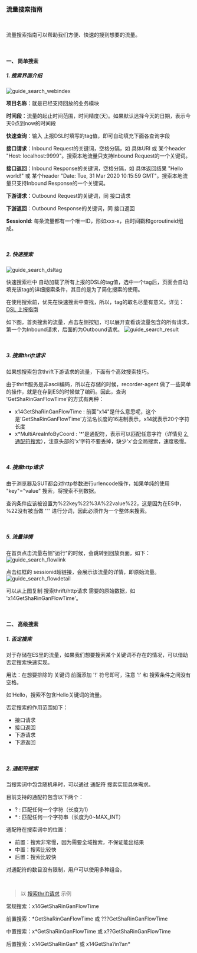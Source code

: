 ### 流量搜索指南

<br>

流量搜索指南可以帮助我们方便、快速的搜到想要的流量。

<br>

#### 一、 简单搜索

##### 1. 搜索界面介绍
![guide_search_webindex](http://img-hxy021.didistatic.com/static/sharingan/guide_search_webindex.png)

**项目名称**：就是已经支持回放的业务模块

**时间段**：流量的起止时间范围，时间精度(天)。如果默认选择今天的日期，表示今天0点到now的时间段

**快速查询**：输入 上报DSL时填写的tag值，即可自动填充下面各查询字段

**接口请求**：Inbound Request的关键词，空格分隔，如 具体URI 或 某个header "Host: localhost:9999"。搜索本地流量只支持Inbound Request的一个关键词。

**接口返回**：Inbound Response的关键词，空格分隔，如 具体返回结果 "Hello world!" 或 某个header "Date: Tue, 31 Mar 2020 10:15:59 GMT"。搜索本地流量只支持Inbound Response的一个关键词。

**下游请求**：Outbound Request的关键词，同 接口请求

**下游返回**：Outbound Response的关键词，同 接口返回

**SessionId**: 每条流量都有一个唯一ID，形如xxx-x，由时间戳和goroutineid组成。

<br>

##### 2. 快速搜索
![guide_search_dsltag](http://img-hxy021.didistatic.com/static/sharingan/guide_search_dsltag.png)

快速搜索栏中 自动加载了所有上报的DSL的tag值，选中一个tag后，页面会自动填充该tag的详细搜索条件，其目的是为了简化搜索的使用。

在使用搜索前，优先在快速搜索中查找，所以，tag的取名尽量有意义。详见：[DSL 上报指南](report.md#1-dsl上报)

如下图，首页搜索的流量，点击左侧按钮，可以展开查看该流量包含的所有请求，第一个为Inbound请求，后面的为Outbound请求。
![guide_search_result](http://img-hxy021.didistatic.com/static/sharingan/guide_search_result.png)

<br>

##### 3. 搜索thrift请求
如果想搜索包含thrift下游请求的流量，下面有个高效搜索技巧。

由于thrift服务是非ascii编码，所以在存储的时候，recorder-agent 做了一些简单的操作，就是在存到ES的时候做了编码。因此，查询 'GetShaRinGanFlowTime'的方式有两种：

* x14GetShaRinGanFlowTime :
前面"x14"是什么意思呢，这个是'GetShaRinGanFlowTime'方法名长度的16进制表示，x14就表示20个字符长度
* x*MultiAreaInfoByCoord :
'\*'是通配符，表示可以匹配任意字符（详情见 [2. 通配符搜索](#2-通配符搜索)），注意头部的'x'字符不要丢掉，缺少'x'会全局搜索，速度极慢。

<br>

##### 4. 搜索http请求
由于浏览器及SUT都会对http参数进行urlencode操作，如果单纯的使用 "key"="value" 搜索，将搜索不到数据。

查询条件应该被设置为%22key%22%3A%22value%22，这是因为在ES中，%22没有被当做 '"' 进行分词，因此必须作为一个整体来搜索。

<br>

##### 5. 流量详情
在首页点击流量右侧"运行"的时候，会跳转到回放页面，如下：
![guide_search_flowlink](http://img-hxy021.didistatic.com/static/sharingan/guide_search_flowlink.png)

点击红框的 sessionid超链接，会展示该流量的详情，即原始流量。
![guide_search_flowdetail](http://img-hxy021.didistatic.com/static/sharingan/guide_search_flowdetail.png)

可以从上图复制 搜索thrift/http请求 需要的原始数据，如 'x14GetShaRinGanFlowTime'。

<br>

#### 二、 高级搜索

##### 1. 否定搜索

对于存储在ES里的流量，如果我们想要搜索某个关键词不存在的情况，可以借助否定搜索快速实现。

用法：在想要排除的 关键词 前面添加 '!' 符号即可，注意 '!' 和 搜索条件之间没有空格。 

如!Hello，搜索不包含Hello关键词的流量。

否定搜索的作用范围如下：
* 接口请求
* 接口返回
* 下游请求
* 下游返回

<br>

##### 2. 通配符搜索

当搜索词中包含随机串时，可以通过 通配符 搜索实现具体需求。

目前支持的通配符包含以下两个：
* ? : 匹配任何一个字符（长度为1）
* \* : 匹配任何一个字符串（长度为0~MAX_INT）

通配符在搜索词中的位置：
* 前置：搜索非常慢，因为需要全域搜索，不保证能出结果
* 中置：搜索比较快
* 后置：搜索比较快

对通配符的数目没有限制，用户可以使用多种组合。

<br>

> 以 [搜索thrift请求](#3-搜索thrift请求) 示例

常规搜索：x14GetShaRinGanFlowTime

前置搜索：*GetShaRinGanFlowTime   或  ???GetShaRinGanFlowTime

中置搜索：x*GetShaRinGanFlowTime  或  x??GetShaRinGanFlowTime

后置搜索：x14GetShaRinGan* 或 x14GetSha?in?an*
